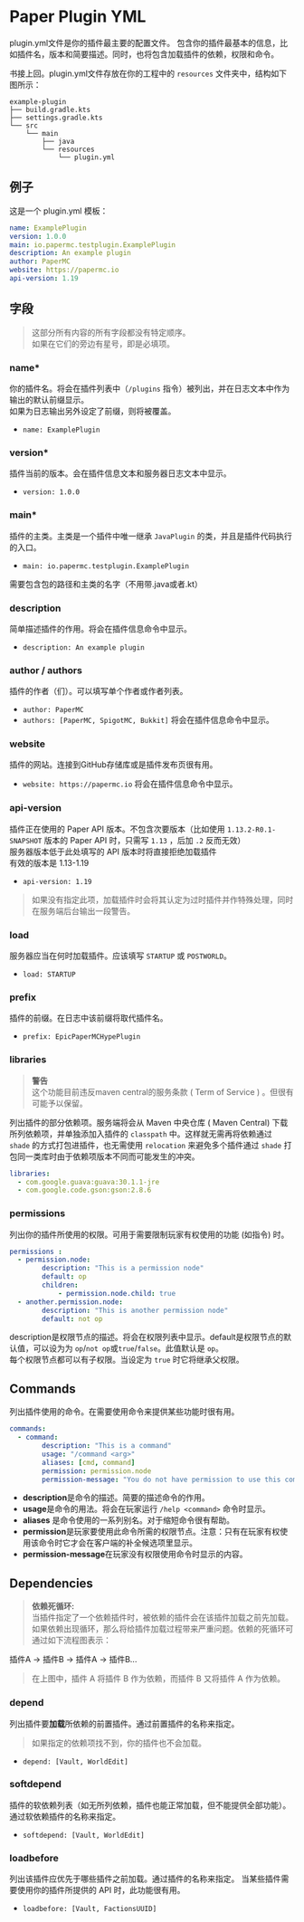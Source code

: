 # Paper Plugin YML

plugin.yml文件是你的插件最主要的配置文件。
包含你的插件最基本的信息，比如插件名，版本和简要描述。同时，也将包含加载插件的依赖，权限和命令。

书接上回。plugin.yml文件存放在你的工程中的 `resources` 文件夹中，结构如下图所示：
```
example-plugin
├── build.gradle.kts
├── settings.gradle.kts
└── src
    └── main
        ├── java
        └── resources
            └── plugin.yml
```

## 例子

这是一个 plugin.yml 模板：

```yaml
name: ExamplePlugin
version: 1.0.0
main: io.papermc.testplugin.ExamplePlugin
description: An example plugin
author: PaperMC
website: https://papermc.io
api-version: 1.19
```

## 字段

> 这部分所有内容的所有字段都没有特定顺序。  
> 如果在它们的旁边有星号，即是必填项。


### name*

你的插件名。将会在插件列表中（`/plugins` 指令）被列出，并在日志文本中作为输出的默认前缀显示。  
如果为日志输出另外设定了前缀，则将被覆盖。
- `name: ExamplePlugin`

### version*

插件当前的版本。会在插件信息文本和服务器日志文本中显示。
- `version: 1.0.0`

### main*

插件的主类。主类是一个插件中唯一继承 `JavaPlugin` 的类，并且是插件代码执行的入口。
- `main: io.papermc.testplugin.ExamplePlugin`

需要包含包的路径和主类的名字（不用带.java或者.kt）

### description

简单描述插件的作用。将会在插件信息命令中显示。
- `description: An example plugin`

### author / authors

插件的作者（们）。可以填写单个作者或作者列表。  
- `author: PaperMC`
- `authors: [PaperMC, SpigotMC, Bukkit]`
将会在插件信息命令中显示。  

### website

插件的网站。连接到GitHub存储库或是插件发布页很有用。
- `website: https://papermc.io`
将会在插件信息命令中显示。  

### api-version

插件正在使用的 Paper API 版本。不包含次要版本（比如使用 `1.13.2-R0.1-SNAPSHOT` 版本的 Paper API 时，只需写 `1.13` ，后加 `.2` 反而无效）  
服务器版本低于此处填写的 API 版本时将直接拒绝加载插件  
有效的版本是 1.13-1.19  
- `api-version: 1.19`
  
> 如果没有指定此项，加载插件时会将其认定为过时插件并作特殊处理，同时在服务端后台输出一段警告。  

### load

服务器应当在何时加载插件。应该填写 `STARTUP` 或 `POSTWORLD`。
- `load: STARTUP`

### prefix

插件的前缀。在日志中该前缀将取代插件名。
- `prefix: EpicPaperMCHypePlugin`

### libraries

> **警告**    
> 这个功能目前违反maven central的服务条款 ( Term of Service ) 。但很有可能予以保留。

列出插件的部分依赖项。服务端将会从 Maven 中央仓库 ( Maven Central) 下载所列依赖项，并单独添加入插件的 `classpath` 中。这样就无需再将依赖通过 `shade` 的方式打包进插件，也无需使用 `relocation` 来避免多个插件通过 `shade` 打包同一类库时由于依赖项版本不同而可能发生的冲突。

```yaml
libraries:
  - com.google.guava:guava:30.1.1-jre
  - com.google.code.gson:gson:2.8.6
```

### permissions

列出你的插件所使用的权限。可用于需要限制玩家有权使用的功能 (如指令) 时。  
```yaml
permissions :
  - permission.node:
        description: "This is a permission node"
        default: op
        children:
            - permission.node.child: true
  - another.permission.node:
        description: "This is another permission node"
        default: not op
```

description是权限节点的描述。将会在权限列表中显示。default是权限节点的默认值，可以设为为 `op`/`not op`或`true`/`false`。此值默认是 `op`。    
每个权限节点都可以有子权限。当设定为 `true` 时它将继承父权限。  

## Commands

列出插件使用的命令。在需要使用命令来提供某些功能时很有用。
```yaml
commands:
  - command:
        description: "This is a command"
        usage: "/command <arg>"
        aliases: [cmd, command]
        permission: permission.node
        permission-message: "You do not have permission to use this command"
```

-  **description**是命令的描述。简要的描述命令的作用。
-  **usage**是命令的用法。将会在玩家运行 `/help <command>` 命令时显示。
-  **aliases** 是命令使用的一系列别名。对于缩短命令很有帮助。
-  **permission**是玩家要使用此命令所需的权限节点。注意：只有在玩家有权使用该命令时它才会在客户端的补全候选项里显示。
-  **permission-message**在玩家没有权限使用命令时显示的内容。

## Dependencies

> **依赖死循环:**   
当插件指定了一个依赖插件时，被依赖的插件会在该插件加载之前先加载。  
如果依赖出现循环，那么将给插件加载过程带来严重问题。依赖的死循环可通过如下流程图表示：
>
插件A -> 插件B -> 插件A -> 插件B...  
>   
> 在上图中，插件 A 将插件 B 作为依赖，而插件 B 又将插件 A 作为依赖。
 
### depend

列出插件要**加载**所依赖的前置插件。通过前置插件的名称来指定。
  
> 如果指定的依赖项找不到，你的插件也不会加载。  
  
- `depend: [Vault, WorldEdit]`
  
### softdepend
  
插件的软依赖列表（如无所列依赖，插件也能正常加载，但不能提供全部功能）。通过软依赖插件的名称来指定。

- `softdepend: [Vault, WorldEdit]`

### loadbefore

列出该插件应优先于哪些插件之前加载。通过插件的名称来指定。
当某些插件需要使用你的插件所提供的 API 时，此功能很有用。

- `loadbefore: [Vault, FactionsUUID]`
